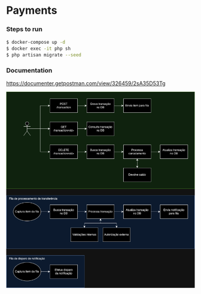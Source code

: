 # Payments

### Steps to run

```sh
$ docker-compose up -d
$ docker exec -it php sh
$ php artisan migrate --seed
```

### Documentation
https://documenter.getpostman.com/view/326459/2sA35D53Tg

![payments.drawio.png](doc%2Fpayments.drawio.png)
